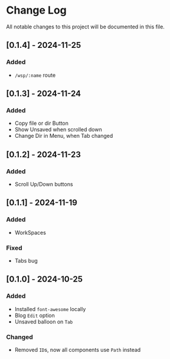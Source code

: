 # Change Log
All notable changes to this project will be documented in this file.

## [0.1.4] - 2024-11-25
### Added
- `/wsp/:name` route

## [0.1.3] - 2024-11-24
### Added
- Copy file or dir Button
- Show Unsaved when scrolled down
- Change Dir in Menu, when Tab changed

## [0.1.2] - 2024-11-23
### Added
- Scroll Up/Down buttons

## [0.1.1] - 2024-11-19
### Added
- WorkSpaces

### Fixed
- Tabs bug

## [0.1.0] - 2024-10-25
### Added
- Installed `font-awesome` locally
- Blog `Edit` option
- Unsaved balloon on `Tab`

### Changed
- Removed `ID`s, now all components use `Path` instead
